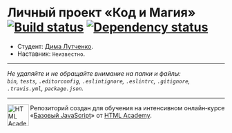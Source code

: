 # Личный проект «Код и Магия» [![Build status][travis-image]][travis-url] [![Dependency status][dependency-image]][dependency-url]

* Студент: [Дима Лутченко](https://up.htmlacademy.ru/javascript/7/user/112183).
* Наставник: `Неизвестно`.

---

_Не удаляйте и не обращайте внимание на папки и файлы:_<br>
_`bin`, `tests`, `.editorconfig`, `.eslintignore`, `.eslintrc`, `.gitignore`, `.travis.yml`, `package.json`._

---

<a href="https://htmlacademy.ru/intensive/javascript"><img align="left" width="50" height="50" title="HTML Academy" src="https://up.htmlacademy.ru/static/img/intensive/javascript/logo-for-github.svg"></a>

Репозиторий создан для обучения на интенсивном онлайн‑курсе «[Базовый JavaScript](https://htmlacademy.ru/intensive/javascript)» от [HTML Academy](https://htmlacademy.ru).

[travis-image]: https://travis-ci.org/htmlacademy-javascript/112183-code-and-magick.svg?branch=master
[travis-url]: https://travis-ci.org/htmlacademy-javascript/112183-code-and-magick
[dependency-image]: https://david-dm.org/htmlacademy-javascript/112183-code-and-magick.svg?style=flat-square
[dependency-url]: https://david-dm.org/htmlacademy-javascript/112183-code-and-magick
